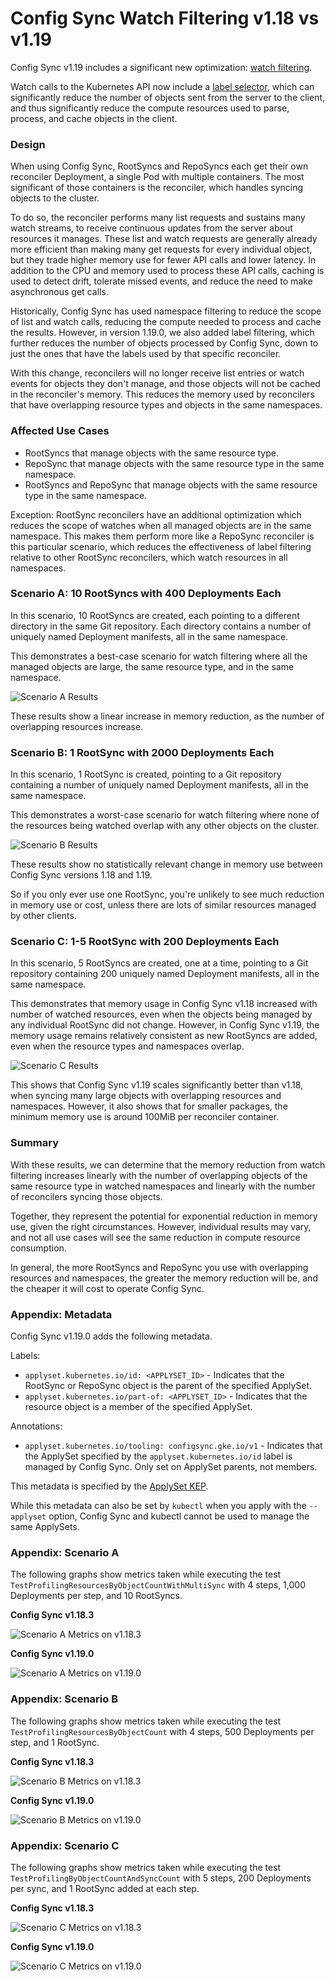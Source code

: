 # Config Sync Watch Filtering v1.18 vs v1.19

Config Sync v1.19 includes a significant new optimization:
[watch filtering](https://github.com/GoogleContainerTools/kpt-config-sync/pull/1301).

Watch calls to the Kubernetes API now include a
[label selector](https://kubernetes.io/docs/concepts/overview/working-with-objects/labels/),
which can significantly reduce the number of objects sent from the server to the
client, and thus significantly reduce the compute resources used to parse,
process, and cache objects in the client.

### Design

When using Config Sync, RootSyncs and RepoSyncs each get their own reconciler
Deployment, a single Pod with multiple containers. The most significant of those
containers is the reconciler, which handles syncing objects to the cluster.

To do so, the reconciler performs many list requests and sustains many watch
streams, to receive continuous updates from the server about resources it
manages. These list and watch requests are generally already more efficient than
making many get requests for every individual object, but they trade higher
memory use for fewer API calls and lower latency. In addition to the CPU and
memory used to process these API calls, caching is used to detect drift,
tolerate missed events, and reduce the need to make asynchronous get calls.

Historically, Config Sync has used namespace filtering to reduce the scope of
list and watch calls, reducing the compute needed to process and cache the
results. However, in version 1.19.0, we also added label filtering, which
further reduces the number of objects processed by Config Sync, down to just the
ones that have the labels used by that specific reconciler.

With this change, reconcilers will no longer receive list entries or watch
events for objects they don't manage, and those objects will not be cached in
the reconciler's memory. This reduces the memory used by reconcilers that have
overlapping resource types and objects in the same namespaces.

### Affected Use Cases

-  RootSyncs that manage objects with the same resource type.
-  RepoSync that manage objects with the same resource type in the same namespace.
-  RootSyncs and RepoSync that manage objects with the same resource type in the
   same namespace.

Exception: RootSync reconcilers have an additional optimization which reduces
the scope of watches when all managed objects are in the same namespace. This
makes them perform more like a RepoSync reconciler is this particular scenario,
which reduces the effectiveness of label filtering relative to other RootSync
reconcilers, which watch resources in all namespaces.

### Scenario A: 10 RootSyncs with 400 Deployments Each

In this scenario, 10 RootSyncs are created, each pointing to a different
directory in the same Git repository. Each directory contains a number of
uniquely named Deployment manifests, all in the same namespace.

This demonstrates a best-case scenario for watch filtering where all the managed
objects are large, the same resource type, and in the same namespace.

![Scenario A Results](scenario-a-results.png)

These results show a linear increase in memory reduction, as the number of
overlapping resources increase.

### Scenario B: 1 RootSync with 2000 Deployments Each

In this scenario, 1 RootSync is created, pointing to a Git repository containing
a number of uniquely named Deployment manifests, all in the same namespace.

This demonstrates a worst-case scenario for watch filtering where none of the
resources being watched overlap with any other objects on the cluster.

![Scenario B Results](scenario-b-results.png)

These results show no statistically relevant change in memory use between
Config Sync versions 1.18 and 1.19.

So if you only ever use one RootSync, you're unlikely to see much reduction in
memory use or cost, unless there are lots of similar resources managed by
other clients.

### Scenario C: 1-5 RootSync with 200 Deployments Each

In this scenario, 5 RootSyncs are created, one at a time, pointing to a Git
repository containing 200 uniquely named Deployment manifests, all in the same
namespace.

This demonstrates that memory usage in Config Sync v1.18 increased with number
of watched resources, even when the objects being managed by any individual
RootSync did not change. However, in Config Sync v1.19, the memory usage remains
relatively consistent as new RootSyncs are added, even when the resource types
and namespaces overlap.

![Scenario C Results](scenario-c-results.png)

This shows that Config Sync v1.19 scales significantly better than v1.18, when
syncing many large objects with overlapping resources and namespaces. However,
it also shows that for smaller packages, the minimum memory use is around 100MiB
per reconciler container.

### Summary

With these results, we can determine that the memory reduction from watch
filtering increases linearly with the number of overlapping objects of the same
resource type in watched namespaces and linearly with the number of
reconcilers syncing those objects.

Together, they represent the potential for exponential reduction in memory use,
given the right circumstances. However, individual results may vary, and not all
use cases will see the same reduction in compute resource consumption.

In general, the more RootSyncs and RepoSync you use with overlapping resources
and namespaces, the greater the memory reduction will be, and the cheaper it
will cost to operate Config Sync.

### Appendix: Metadata

Config Sync v1.19.0 adds the following metadata.

Labels:

-   `applyset.kubernetes.io/id: <APPLYSET_ID>` -
    Indicates that the RootSync or RepoSync object is the parent of the
    specified ApplySet.
-   `applyset.kubernetes.io/part-of: <APPLYSET_ID>` -
    Indicates that the resource object is a member of the specified ApplySet.

Annotations:

-   `applyset.kubernetes.io/tooling: configsync.gke.io/v1` -
    Indicates that the ApplySet specified by the `applyset.kubernetes.io/id`
    label is managed by Config Sync. Only set on ApplySet parents, not members.

This metadata is specified by the
[ApplySet KEP](https://github.com/kubernetes/enhancements/blob/master/keps/sig-cli/3659-kubectl-apply-prune/README.md).

While this metadata can also be set by `kubectl` when you apply with the
`--applyset` option, Config Sync and kubectl cannot be used to manage the same
ApplySets.

### Appendix: Scenario A

The following graphs show metrics taken while executing the test
`TestProfilingResourcesByObjectCountWithMultiSync` with 4 steps, 1,000
Deployments per step, and 10 RootSyncs.

**Config Sync v1.18.3**

![Scenario A Metrics on v1.18.3](scenario-a-v1.18.3.png)

**Config Sync v1.19.0**

![Scenario A Metrics on v1.19.0](scenario-a-v1.19.0.png)

### Appendix: Scenario B

The following graphs show metrics taken while executing the test
`TestProfilingResourcesByObjectCount` with 4 steps, 500 Deployments per step,
and 1 RootSync.

**Config Sync v1.18.3**

![Scenario B Metrics on v1.18.3](scenario-b-v1.18.3.png)

**Config Sync v1.19.0**

![Scenario B Metrics on v1.19.0](scenario-b-v1.19.0.png)

### Appendix: Scenario C

The following graphs show metrics taken while executing the test
`TestProfilingByObjectCountAndSyncCount` with 5 steps, 200 Deployments per sync,
and 1 RootSync added at each step.

**Config Sync v1.18.3**

![Scenario C Metrics on v1.18.3](scenario-c-v1.18.3.png)

**Config Sync v1.19.0**

![Scenario C Metrics on v1.19.0](scenario-c-v1.19.0.png)
